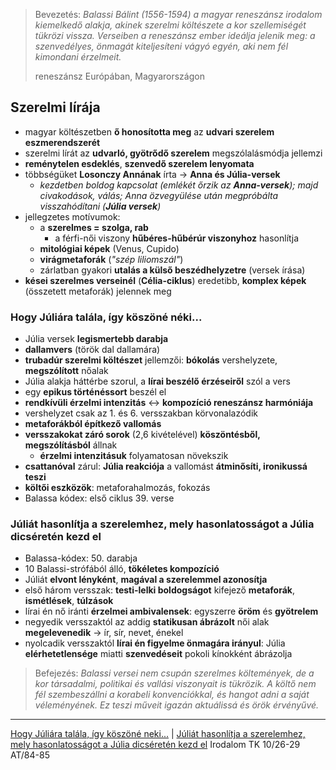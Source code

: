 > Bevezetés:
> *Balassi Bálint (1556-1594) a magyar reneszánsz irodalom kiemelkedő alakja, akinek szerelmi költészete a kor szellemiségét tükrözi vissza. Verseiben a reneszánsz ember ideálja jelenik meg: a szenvedélyes, önmagát kiteljesíteni vágyó egyén, aki nem fél kimondani érzelmeit.*
>
> reneszánsz Európában, Magyarországon
## Szerelmi lírája
- magyar költészetben **ő honosította meg** az **udvari szerelem eszmerendszerét**
- szerelmi lírát az **udvarló, gyötrődő szerelem** megszólalásmódja jellemzi
- **reménytelen esdeklés**, **szenvedő szerelem lenyomata**
- többségüket **Losonczy Annának** írta -> **Anna és Júlia-versek**
	- *kezdetben boldog kapcsolat (emlékét őrzik az **Anna-versek**); majd civakodások, válás; Anna özvegyülése után megpróbálta visszahódítani (**Júlia versek**)*
- jellegzetes motívumok:
	- a **szerelmes = szolga, rab**
		- a férfi-női viszony **hűbéres-hűbérúr viszonyhoz** hasonlítja
	- **mitológiai képek** (Venus, Cupido)
	- **virágmetaforák** (*"szép liliomszál"*)
	- zárlatban gyakori **utalás a külső beszédhelyzetre** (versek írása)
- **kései szerelmes verseinél** (**Célia-ciklus**) eredetibb, **komplex képek** (összetett metaforák) jelennek meg
### Hogy Júliára talála, így köszöné néki...
- Júlia versek **legismertebb darabja**
- **dallamvers** (török dal dallamára)
- **trubadúr szerelmi költészet** jellemzői: **bókolás** vershelyzete, **megszólított** nőalak
- Júlia alakja háttérbe szorul, a **lírai beszélő érzéseiről** szól a vers
- egy **epikus történéssort** beszél el
- **rendkívüli érzelmi intenzitás** <-> **kompozíció reneszánsz harmóniája**
- vershelyzet csak az 1. és 6. versszakban körvonalazódik
- **metaforákból építkező vallomás**
- **versszakokat záró sorok** (2,6 kivételével) **köszöntésből, megszólításból** állnak
	- **érzelmi intenzitásuk** folyamatosan növekszik
- **csattanóval** zárul: **Júlia reakciója** a vallomást **átminősíti, ironikussá teszi**
- **költői eszközök**: metaforahalmozás, fokozás
- Balassa kódex: első ciklus 39. verse
### Júliát hasonlítja a szerelemhez, mely hasonlatosságot a Júlia dicséretén kezd el
- Balassa-kódex: 50. darabja
- 10 Balassi-strófából álló, **tökéletes kompozíció**
- Júliát **elvont lényként**, **magával a szerelemmel azonosítja**
- első három versszak: **testi-lelki boldogságot** kifejező **metaforák**, **ismétlések**, **túlzások**
- lírai én nő iránti **érzelmei ambivalensek**: egyszerre **öröm** és **gyötrelem**
- negyedik versszaktól az addig **statikusan ábrázolt** női alak **megelevenedik** -> ír, sír, nevet, énekel
- nyolcadik versszaktól **lírai én figyelme önmagára irányul**: Júlia **elérhetetlensége** miatti **szenvedéseit** pokoli kínokként ábrázolja
>Befejezés:
>*Balassi versei nem csupán szerelmes költemények, de a kor társadalmi, politikai és vallási viszonyait is tükrözik. A költő nem fél szembeszállni a korabeli konvenciókkal, és hangot adni a saját véleményének. Ez teszi műveit igazán aktuálissá és örök érvényűvé.*
---
[Hogy Júliára talála, így köszöné neki...](https://www.arcanum.com/hu/online-kiadvanyok/Verstar-verstar-otven-kolto-osszes-verse-2/balassi-balint-ADB/versek-AE0/harminckilencedik-CC5/) | [Júliát hasonlítja a szerelemhez, mely hasonlatosságot a Júlia dicséretén kezd el](https://www.arcanum.com/hu/online-kiadvanyok/Verstar-verstar-otven-kolto-osszes-verse-2/balassi-balint-ADB/versek-AE0/otvenedik-D39/)
Irodalom TK 10/26-29
AT/84-85
